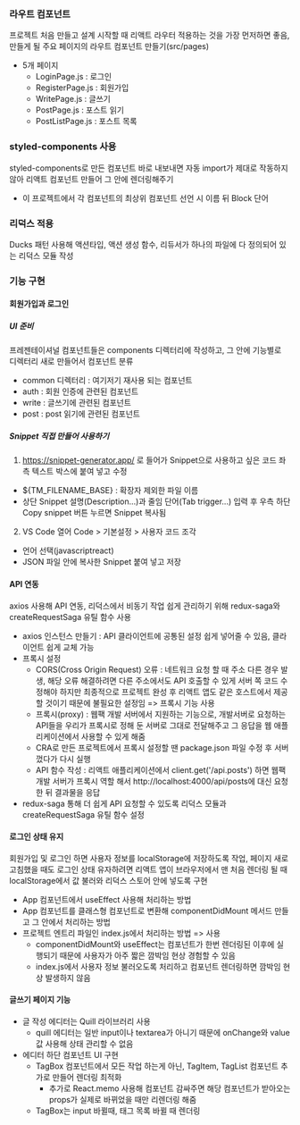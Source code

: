 ### 라우트 컴포넌트

프로젝트 처음 만들고 설계 시작할 때 리액트 라우터 적용하는 것을 가장 먼저하면 좋음, 만들게 될 주요 페이지의 라우트 컴포넌트 만들기(src/pages)

- 5개 페이지
  - LoginPage.js : 로그인
  - RegisterPage.js : 회원가입
  - WritePage.js : 글쓰기
  - PostPage.js : 포스트 읽기
  - PostListPage.js : 포스트 목록

### styled-components 사용

styled-components로 만든 컴포넌트 바로 내보내면 자동 import가 제대로 작동하지 않아 리액트 컴포넌트 만들어 그 안에 렌더링해주기

- 이 프로젝트에서 각 컴포넌트의 최상위 컴포넌트 선언 시 이름 뒤 Block 단어

### 리덕스 적용

Ducks 패턴 사용해 액션타입, 액션 생성 함수, 리듀서가 하나의 파일에 다 정의되어 있는 리덕스 모듈 작성

### 기능 구현

#### 회원가입과 로그인

##### UI 준비

프레젠테이셔널 컴포넌트들은 components 디렉터리에 작성하고, 그 안에 기능별로 디렉터리 새로 만들어서 컴포넌트 분류

- common 디렉터리 : 여기저기 재사용 되는 컴포넌트
- auth : 회원 인증에 관련된 컴포넌트
- write : 글쓰기에 관련된 컴포넌트
- post : post 읽기에 관련된 컴포넌트

##### Snippet 직접 만들어 사용하기

1. https://snippet-generator.app/ 로 들어가 Snippet으로 사용하고 싶은 코드 좌측 텍스트 박스에 붙여 넣고 수정

- ${TM_FILENAME_BASE} : 확장자 제외한 파일 이름
- 상단 Snippet 설명(Description...)과 줄임 단어(Tab trigger...) 입력 후 우측 하단 Copy snippet 버튼 누르면 Snippet 복사됨

2. VS Code 열어 Code > 기본설정 > 사용자 코드 조각

- 언어 선택(javascriptreact)
- JSON 파일 안에 복사한 Snippet 붙여 넣고 저장

#### API 연동

axios 사용해 API 연동, 리덕스에서 비동기 작업 쉽게 관리하기 위해 redux-saga와 createRequestSaga 유틸 함수 사용

- axios 인스턴스 만들기 : API 클라이언트에 공통된 설정 쉽게 넣어줄 수 있음, 클라이언트 쉽게 교체 가능
- 프록시 설정
  - CORS(Cross Origin Request) 오류 : 네트워크 요청 할 때 주소 다른 경우 발생, 해당 오류 해결하려면 다른 주소에서도 API 호출할 수 있게 서버 쪽 코드 수정해야 하지만 최종적으로 프로젝트 완성 후 리액트 앱도 같은 호스트에서 제공할 것이기 때문에 불필요한 설정임 => 프록시 기능 사용
  - 프록시(proxy) : 웹팩 개발 서버에서 지원하는 기능으로, 개발서버로 요청하는 API들을 우리가 프록시로 정해 둔 서버로 그대로 전달해주고 그 응답을 웹 애플리케이션에서 사용할 수 있게 해줌
  - CRA로 만든 프로젝트에서 프록시 설정할 땐 package.json 파일 수정 후 서버 껐다가 다시 실행
  - API 함수 작성 : 리액트 애플리케이션에서 client.get('/api.posts') 하면 웹팩 개발 서버가 프록시 역할 해서 http://localhost:4000/api/posts에 대신 요청한 뒤 결과물을 응답
- redux-saga 통해 더 쉽게 API 요청할 수 있도록 리덕스 모듈과 createRequestSaga 유틸 함수 설정

#### 로그인 상태 유지

회원가입 및 로그인 하면 사용자 정보를 localStorage에 저장하도록 작업,
페이지 새로고침했을 때도 로그인 상태 유자하려면 리액트 앱이 브라우저에서 맨 처음 렌더링 될 때 localStorage에서 값 불러와 리덕스 스토어 안에 넣도록 구현

- App 컴포넌트에서 useEffect 사용해 처리하는 방법
- App 컴포넌트를 클래스형 컴포넌트로 변환해 componentDidMount 메서드 만들고 그 안에서 처리하는 방법
- 프로젝트 엔트리 파일인 index.js에서 처리하는 방법 => 사용
  - componentDidMount와 useEffect는 컴포넌트가 한번 렌더링된 이후에 실행되기 때문에 사용자가 아주 짧은 깜박임 현상 경험할 수 있음
  - index.js에서 사용자 정보 불러오도록 처리하고 컴포넌트 렌더링하면 깜박임 현상 발생하지 않음

#### 글쓰기 페이지 기능

- 글 작성 에디터는 Quill 라이브러리 사용
  - quill 에디터는 일반 input이나 textarea가 아니기 때문에 onChange와 value 값 사용해 상태 관리할 수 없음
- 에디터 하단 컴포넌트 UI 구현
  - TagBox 컴포넌트에서 모든 작업 하는게 아닌, TagItem, TagList 컴포넌트 추가로 만들어 렌더링 최적화
    - 추가로 React.memo 사용해 컴포넌트 감싸주면 해당 컴포넌트가 받아오는 props가 실제로 바뀌었을 때만 리렌더링 해줌
  - TagBox는 input 바뀔때, 태그 목록 바뀔 때 렌더링
